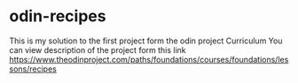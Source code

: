 # odin-recipes
This is my solution to the first project form the odin project Curriculum
You can view description of the project form this link https://www.theodinproject.com/paths/foundations/courses/foundations/lessons/recipes
